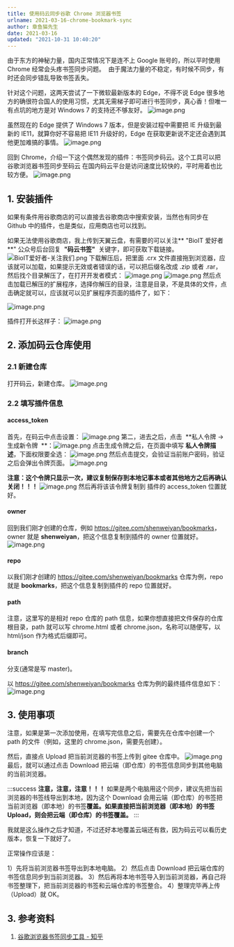 ```yaml
---
title: 使用码云同步谷歌 Chrome 浏览器书签
urlname: 2021-03-16-chrome-bookmark-sync
author: 章鱼猫先生
date: 2021-03-16
updated: "2021-10-31 10:40:20"
---
```


由于东方的神秘力量，国内正常情况下是连不上 Google 账号的，所以平时使用 Chrome 经常会头疼书签同步问题。  由于魔法力量的不稳定，有时候不同步，有时还会同步错乱导致书签丢失。

针对这个问题，这两天尝试了一下微软最新版本的 Edge，不得不说 Edge 很多地方的确很符合国人的使用习惯，尤其无需梯子即可进行书签同步，真心香！但唯一有点坑的地方是对 Windows 7 的支持还不够友好。
![image.png](https://shub-1251708715.cos.ap-guangzhou.myqcloud.com/elog-cookbook-img/Fq-j4BEB4RvNG-9M6KhQwbrader1.png)

虽然现在的 Edge 提供了 Windows 7 版本，但是安装过程中需要把 IE 升级到最新的 IE11，就算你好不容易把 IE11 升级好的，Edge 在获取更新说不定还会遇到其他更加难搞的事情。
![image.png](https://shub-1251708715.cos.ap-guangzhou.myqcloud.com/elog-cookbook-img/FutF2Q-w_xQA6Rgqrg9l_8pOx5_l.png)

回到 Chrome，介绍一下这个偶然发现的插件：书签同步码云。这个工具可以把谷歌浏览器书签同步至码云
在国内码云平台是访问速度比较快的，平时用着也比较方便。
![image.png](https://shub-1251708715.cos.ap-guangzhou.myqcloud.com/elog-cookbook-img/FlGw7B1ONgoPE5Am-6qGduoZwf6H.png)

## 1. 安装插件

如果有条件用谷歌商店的可以直接去谷歌商店中搜索安装，当然也有同步在 Github 中的插件，也是类似，应用商店也可以找到。

如果无法使用谷歌商店，我上传到天翼云盘，有需要的可以关注\*\* "BioIT 爱好者\*\*" 公众号后台回复  **"码云书签"**  关键字，即可获取下载链接。
![BioIT爱好者-关注我们.png](https://shub-1251708715.cos.ap-guangzhou.myqcloud.com/elog-cookbook-img/Fv-cZ0ZzOktyc4yEFX5ZbF4bmuDu.png)
下载解压后，把里面 .crx 文件直接拖到浏览器，应该就可以加载，如果提示无效或者错误的话，可以把后缀名改成 .zip 或者 .rar，然后找个目录解压了，在打开开发者模式：
![image.png](https://shub-1251708715.cos.ap-guangzhou.myqcloud.com/elog-cookbook-img/Fhc01HNHYd1St5Pa9ygXSl33MZTe.png)
![image.png](https://shub-1251708715.cos.ap-guangzhou.myqcloud.com/elog-cookbook-img/Fjnuzft4rv7qokjehW_Wki4tRSIn.png)
然后点击加载已解压的扩展程序，选择你解压的目录，注意是目录，不是具体的文件，点击确定就可以，应该就可以见扩展程序页面的插件了，如下：

![image.png](https://shub-1251708715.cos.ap-guangzhou.myqcloud.com/elog-cookbook-img/FvMmi6jN9_d4lUV-YNNiv7PsD1Tt.png)

插件打开长这样子：
![image.png](https://shub-1251708715.cos.ap-guangzhou.myqcloud.com/elog-cookbook-img/Fqx7H53yyGiOi4owahG3Jw5uDRuG.png)

## 2. 添加码云仓库使用

### 2.1 新建仓库

打开码云，新建仓库。
![image.png](https://shub-1251708715.cos.ap-guangzhou.myqcloud.com/elog-cookbook-img/Fq_E6L7ye55ATBRaibFJxMKF-vbG.png)

### 2.2 填写插件信息

#### access_token

首先，在码云中点击设置：
![image.png](https://shub-1251708715.cos.ap-guangzhou.myqcloud.com/elog-cookbook-img/FvbKxQ7_fIo6JEGMqtZ5cdj92ntr.png)
第二，进去之后，点击  \*\*私人令牌 -> 生成新令牌  \*\*：![image.png](https://shub-1251708715.cos.ap-guangzhou.myqcloud.com/elog-cookbook-img/FjNLbebmjWmefwwMVJ4vJwfOn21b.png)
点击生成令牌之后，在页面中填写 **私人令牌描述**，下面权限要全选：
![image.png](https://shub-1251708715.cos.ap-guangzhou.myqcloud.com/elog-cookbook-img/FtDWM8LIZmn_yvxXuDreFPAUKR1v.png)
然后点击提交，会验证当前账户密码，验证之后会弹出令牌页面。
![image.png](https://shub-1251708715.cos.ap-guangzhou.myqcloud.com/elog-cookbook-img/FrZgi5FNlY2kLVAexyCTmcvSFUbx.png)

**注意：这个令牌只显示一次，建议复制保存到本地记事本或者其他地方之后再确认关闭！！！**
![image.png](https://shub-1251708715.cos.ap-guangzhou.myqcloud.com/elog-cookbook-img/FrfA3dC9fhmWqUOCSXepC4ddRrom.png)
然后再将该该令牌复制到 插件的 access_token 位置就好。

#### owner

回到我们刚才创建的仓库，例如 <https://gitee.com/shenweiyan/bookmarks>，owner 就是 **shenweiyan**，把这个信息复制到插件的 owner 位置就好。
![image.png](https://shub-1251708715.cos.ap-guangzhou.myqcloud.com/elog-cookbook-img/FhEosdSBIm7aHJ6pGDWRoA6g_04C.png)

#### repo

以我们刚才创建的 <https://gitee.com/shenweiyan/bookmarks> 仓库为例，repo 就是 **bookmarks**，把这个信息复制到插件的 repo 位置就好。

#### path

注意，这里写的是相对 repo 仓库的 path 信息，如果你想直接把文件保存的仓库根目录，path 就可以写 chrome.html 或者 chrome.json，名称可以随便写，以 html/json 作为格式后缀即可。

#### branch

分支(通常是写 master)。

以 <https://gitee.com/shenweiyan/bookmarks> 仓库为例的最终插件信息如下：
![image.png](https://shub-1251708715.cos.ap-guangzhou.myqcloud.com/elog-cookbook-img/FpJgSdZUuC3VnMcn_LP1_gKgyghs.png)

## 3. 使用事项

注意，如果是第一次添加使用，在填写完信息之后，需要先在仓库中创建一个 path 的文件（例如，这里的 chrome.json，需要先创建）。

然后，直接点 Upload 把当前浏览器的书签上传到 gitee 仓库中。
![image.png](https://shub-1251708715.cos.ap-guangzhou.myqcloud.com/elog-cookbook-img/FjVMibJM6oV3_jjVc17oldMdwchp.png)
最后，就可以通过点击 Download 把云端（即仓库）的书签信息同步到其他电脑的当前浏览器。

:::success
**注意，注意，注意！！！**
如果是两个电脑用这个同步，建议先把当前浏览器的书签线导出到本地，因为这个 Download 会用云端（即仓库）的书签把当前浏览器（即本地）的书签**覆盖。如果直接把当前浏览器（即本地）的书签 Upload，则会把云端（即仓库）的书签覆盖。**
:::

我就是这么操作之后才知道，不过还好本地覆盖云端还有救，因为码云可以看历史版本，恢复一下就好了。

正常操作应该是：

1）先将当前浏览器书签导出到本地电脑。
2）然后点击 Download 把云端仓库的书签信息同步到当前浏览器。
3）然后再将本地书签导入到当前浏览器，再自己将书签整理下，把当前浏览器的书签和云端仓库的书签整合。
4）整理完毕再上传（Upload）就 OK。

## 3. 参考资料

1.  [谷歌浏览器书签同步工具 - 知乎](https://zhuanlan.zhihu.com/p/158026344)
